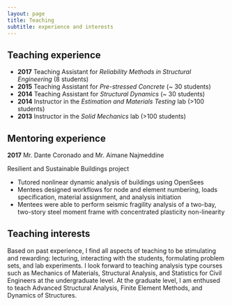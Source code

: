 ```yaml
---
layout: page
title: Teaching
subtitle: experience and interests
---
```



## Teaching experience

  * **2017** Teaching Assistant for _Reliability Methods in Structural Engineering_ (8 students)
  * **2015** Teaching Assistant for _Pre-stressed Concrete_ (~ 30 students)
  * **2014** Teaching Assistant for _Structural Dynamics_ (~ 30 students)
  * **2014** Instructor in the _Estimation and Materials Testing_ lab (>100 students)
  * **2013** Instructor in the _Solid Mechanics_ lab (>100 students) 

## Mentoring experience

**2017** Mr. Dante Coronado and Mr. Aimane Najmeddine

Resilient and Sustainable Buildings project

  * Tutored nonlinear dynamic analysis of buildings using OpenSees
  * Mentees designed workflows for node and element numbering, loads specification, material assignment, and analysis initiation
  * Mentees were able to perform seismic fragility analysis of a two-bay, two-story steel moment frame with concentrated plasticity non-linearity

## Teaching interests

Based on past experience, I find all aspects of teaching to be stimulating and rewarding: lecturing, interacting with the students, formulating problem sets, and lab experiments. I look forward to teaching analysis type courses such as Mechanics of Materials, Structural Analysis, and Statistics for Civil Engineers at the undergraduate level. At the graduate level, I am enthused to teach Advanced Structural Analysis, Finite Element Methods, and Dynamics of Structures.
